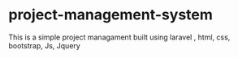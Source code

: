 # project-management-system
This is a simple project managament built using laravel , html, css, bootstrap, Js, Jquery
